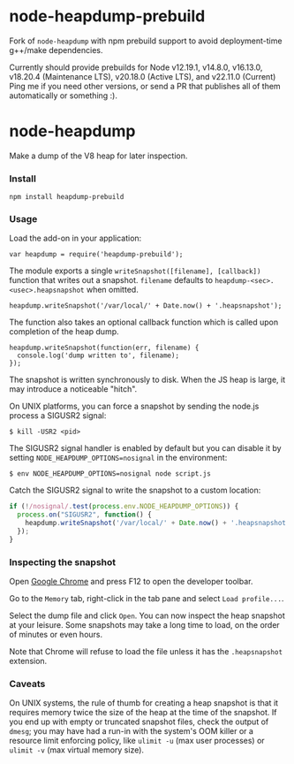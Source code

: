 node-heapdump-prebuild
===

Fork of `node-heapdump` with npm prebuild support to avoid deployment-time
g++/make dependencies.

Currently should provide prebuilds for Node v12.19.1, v14.8.0, v16.13.0, v18.20.4 (Maintenance LTS), v20.18.0 (Active LTS), and v22.11.0 (Current)
Ping me if you need other versions, or send a PR that publishes all of them automatically or something :).


node-heapdump
==

Make a dump of the V8 heap for later inspection.

### Install

    npm install heapdump-prebuild

### Usage

Load the add-on in your application:

    var heapdump = require('heapdump-prebuild');

The module exports a single `writeSnapshot([filename], [callback])` function
that writes out a snapshot.  `filename` defaults to
`heapdump-<sec>.<usec>.heapsnapshot` when omitted.

    heapdump.writeSnapshot('/var/local/' + Date.now() + '.heapsnapshot');

The function also takes an optional callback function which is called upon
completion of the heap dump.

    heapdump.writeSnapshot(function(err, filename) {
      console.log('dump written to', filename);
    });

The snapshot is written synchronously to disk.  When the JS heap is large,
it may introduce a noticeable "hitch".

On UNIX platforms, you can force a snapshot by sending the node.js process
a SIGUSR2 signal:

    $ kill -USR2 <pid>

The SIGUSR2 signal handler is enabled by default but you can disable it
by setting `NODE_HEAPDUMP_OPTIONS=nosignal` in the environment:

    $ env NODE_HEAPDUMP_OPTIONS=nosignal node script.js

Catch the SIGUSR2 signal to write the snapshot to a custom location:

```js
if (!/nosignal/.test(process.env.NODE_HEAPDUMP_OPTIONS)) {
  process.on("SIGUSR2", function() {
    heapdump.writeSnapshot('/var/local/' + Date.now() + '.heapsnapshot');
  });
}
```

### Inspecting the snapshot

Open [Google Chrome](https://www.google.com/intl/en/chrome/browser/) and
press F12 to open the developer toolbar.

Go to the `Memory` tab, right-click in the tab pane and select
`Load profile...`.

Select the dump file and click `Open`.  You can now inspect the heap snapshot
at your leisure. Some snapshots may take a long time to load, on the order of
minutes or even hours.

Note that Chrome will refuse to load the file unless it has the `.heapsnapshot`
extension.

### Caveats

On UNIX systems, the rule of thumb for creating a heap snapshot is that it
requires memory twice the size of the heap at the time of the snapshot.
If you end up with empty or truncated snapshot files, check the output of
`dmesg`; you may have had a run-in with the system's OOM killer or a resource
limit enforcing policy, like `ulimit -u` (max user processes) or `ulimit -v`
(max virtual memory size).
